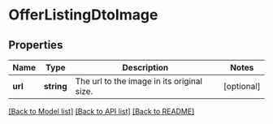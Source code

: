 # OfferListingDtoImage

## Properties
Name | Type | Description | Notes
------------ | ------------- | ------------- | -------------
**url** | **string** | The url to the image in its original size. | [optional] 

[[Back to Model list]](../../README.md#documentation-for-models) [[Back to API list]](../../README.md#documentation-for-api-endpoints) [[Back to README]](../../README.md)

